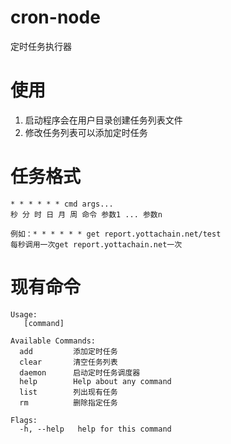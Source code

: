 # cron-node
定时任务执行器

# 使用
1. 启动程序会在用户目录创建任务列表文件
2. 修改任务列表可以添加定时任务

# 任务格式
```
* * * * * * cmd args...
秒 分 时 日 月 周 命令 参数1 ... 参数n

例如：* * * * * * get report.yottachain.net/test
每秒调用一次get report.yottachain.net一次
```

# 现有命令
```
Usage:
   [command]

Available Commands:
  add         添加定时任务
  clear       清空任务列表
  daemon      启动定时任务调度器
  help        Help about any command
  list        列出现有任务
  rm          删除指定任务

Flags:
  -h, --help   help for this command

```
